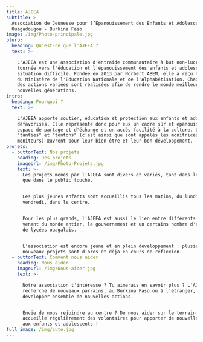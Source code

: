 ```yaml
---
title: AJEEA
subtitle: >-
  Association de Jeunesse pour l’Épanouissement des Enfants et Adolescents,
  Ouagadougou - Burkina Faso
image: /img/Photo-principale.jpg
blurb:
  heading: Qu'est-ce que l'AJEEA ?
  text: >-

    L'AJEEA est une association d'entraide communautaire à but non-lucratif,
    tournée vers l'éducation et l'épanouissement des enfants et adolescents en
    situation difficile. Fondée en 2013 par Norbert ABEM, elle a reçu le soutien
    du Ministère de l'Education Nationale et de l'Alphabétisation. Chaque jour,
    des actions variées sont réalisées afin de rendre le monde meilleur pour les
    nouvelles générations.
intro:
  heading: Pourquoi ?
  text: >-

    L'AJEEA apporte soutien, éducation et protection aux enfants et adolescents
    défavorisés. Elle représente donc pour eux un cadre sûr et épanouissant, un
    espace de partage et d'échange et un accès facilité à la culture. Les
    "tanties" et "tontons" (c'est ainsi que sont appelés les monitrices et
    moniteurs) œuvrent pour leur bien-être et leur bon développement.
projets:
  - buttonText: Nos projets
    heading: Des projets
    imageUrl: /img/Photo-Projets.jpg
    text: >-
      Les projets menés par l'AJEEA sont divers et variés, tant dans leur nature
      que dans le public touché.


      Les plus jeunes enfants sont accueillis tous les matins, du lundi au
      vendredi, dans le centre.


      Pour les plus grands, l'AJEEA est aussi le lien entre différents parrains
      venant du monde entier, le gouvernement et un certains nombre d'écoles et
      de lycées ouagalais.


      L'association est encore jeune et en plein développement : plusieurs
      nouveaux projets sont d'ores et déjà en cours de réflexion.
  - buttonText: Comment nous aider
    heading: Nous aider
    imageUrl: /img/Nous-aider.jpg
    text: >-

      Notre association t'intéresse ? Tu aimerais en savoir plus ? L'AJEEA
      recherche de nouveaux parrains, au Burkina Faso ou à l'étranger, pour
      développer ensemble de nouvelles actions.


      Envie de nous rejoindre au centre ? De nous aider sur le terrain ? L'AJEEA
      accueille régulièrement des volontaires pour apporter de nouvelles choses
      aux enfants et adolescents !
full_image: /img/cute.jpg
---
```


